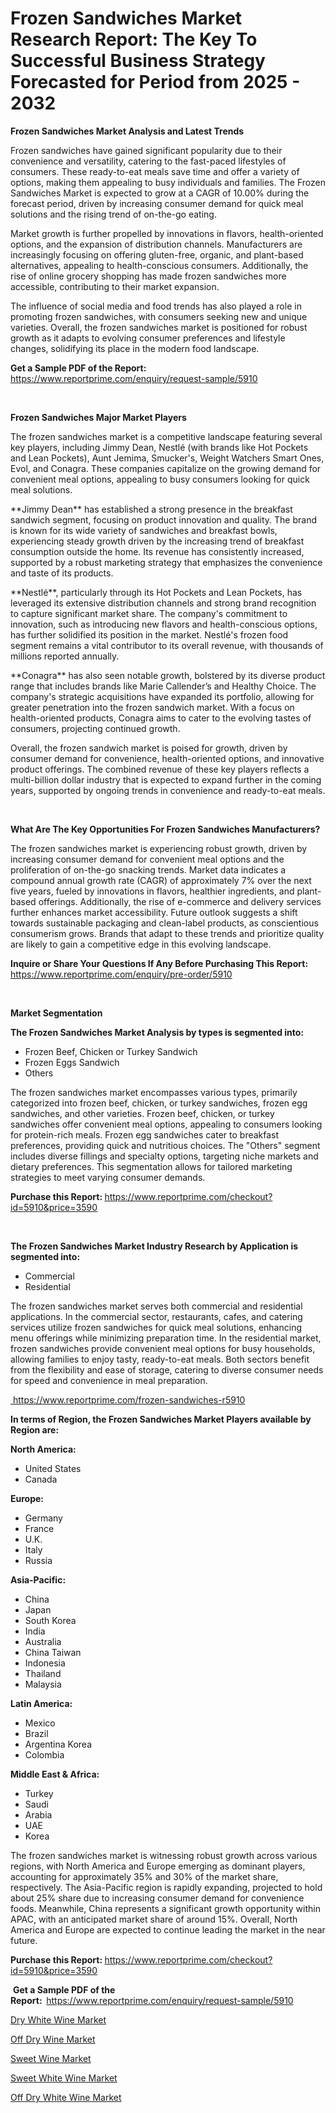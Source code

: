 <p><h1>Frozen Sandwiches Market Research Report: The Key To Successful Business Strategy Forecasted for Period from 2025 - 2032</h1></p><p><strong>Frozen Sandwiches Market Analysis and Latest Trends</strong></p>
<p><p>Frozen sandwiches have gained significant popularity due to their convenience and versatility, catering to the fast-paced lifestyles of consumers. These ready-to-eat meals save time and offer a variety of options, making them appealing to busy individuals and families. The Frozen Sandwiches Market is expected to grow at a CAGR of 10.00% during the forecast period, driven by increasing consumer demand for quick meal solutions and the rising trend of on-the-go eating.</p><p>Market growth is further propelled by innovations in flavors, health-oriented options, and the expansion of distribution channels. Manufacturers are increasingly focusing on offering gluten-free, organic, and plant-based alternatives, appealing to health-conscious consumers. Additionally, the rise of online grocery shopping has made frozen sandwiches more accessible, contributing to their market expansion.</p><p>The influence of social media and food trends has also played a role in promoting frozen sandwiches, with consumers seeking new and unique varieties. Overall, the frozen sandwiches market is positioned for robust growth as it adapts to evolving consumer preferences and lifestyle changes, solidifying its place in the modern food landscape.</p></p>
<p><strong>Get a Sample PDF of the Report:&nbsp;</strong> <a href="https://www.reportprime.com/enquiry/request-sample/5910?utm_campaign=104&utm_medium=2&utm_source=Github&utm_content=ia&utm_term=19032025&utm_id=frozen-sandwiches">https://www.reportprime.com/enquiry/request-sample/5910</a></p>
<p>&nbsp;</p>
<p><strong>Frozen Sandwiches Major Market Players</strong></p>
<p><p>The frozen sandwiches market is a competitive landscape featuring several key players, including Jimmy Dean, Nestlé (with brands like Hot Pockets and Lean Pockets), Aunt Jemima, Smucker's, Weight Watchers Smart Ones, Evol, and Conagra. These companies capitalize on the growing demand for convenient meal options, appealing to busy consumers looking for quick meal solutions.</p><p>**Jimmy Dean** has established a strong presence in the breakfast sandwich segment, focusing on product innovation and quality. The brand is known for its wide variety of sandwiches and breakfast bowls, experiencing steady growth driven by the increasing trend of breakfast consumption outside the home. Its revenue has consistently increased, supported by a robust marketing strategy that emphasizes the convenience and taste of its products.</p><p>**Nestlé**, particularly through its Hot Pockets and Lean Pockets, has leveraged its extensive distribution channels and strong brand recognition to capture significant market share. The company's commitment to innovation, such as introducing new flavors and health-conscious options, has further solidified its position in the market. Nestlé's frozen food segment remains a vital contributor to its overall revenue, with thousands of millions reported annually.</p><p>**Conagra** has also seen notable growth, bolstered by its diverse product range that includes brands like Marie Callender’s and Healthy Choice. The company's strategic acquisitions have expanded its portfolio, allowing for greater penetration into the frozen sandwich market. With a focus on health-oriented products, Conagra aims to cater to the evolving tastes of consumers, projecting continued growth.</p><p>Overall, the frozen sandwich market is poised for growth, driven by consumer demand for convenience, health-oriented options, and innovative product offerings. The combined revenue of these key players reflects a multi-billion dollar industry that is expected to expand further in the coming years, supported by ongoing trends in convenience and ready-to-eat meals.</p></p>
<p>&nbsp;</p>
<p><strong>What Are The Key Opportunities For Frozen Sandwiches Manufacturers?</strong></p>
<p><p>The frozen sandwiches market is experiencing robust growth, driven by increasing consumer demand for convenient meal options and the proliferation of on-the-go snacking trends. Market data indicates a compound annual growth rate (CAGR) of approximately 7% over the next five years, fueled by innovations in flavors, healthier ingredients, and plant-based offerings. Additionally, the rise of e-commerce and delivery services further enhances market accessibility. Future outlook suggests a shift towards sustainable packaging and clean-label products, as conscientious consumerism grows. Brands that adapt to these trends and prioritize quality are likely to gain a competitive edge in this evolving landscape.</p></p>
<p><strong>Inquire or Share Your Questions If Any Before Purchasing This Report:</strong> <a href="https://www.reportprime.com/enquiry/pre-order/5910?utm_campaign=104&utm_medium=2&utm_source=Github&utm_content=ia&utm_term=19032025&utm_id=frozen-sandwiches">https://www.reportprime.com/enquiry/pre-order/5910</a></p>
<p>&nbsp;</p>
<p><strong>Market Segmentation</strong></p>
<p><strong>The Frozen Sandwiches Market Analysis by types is segmented into:</strong></p>
<p><ul><li>Frozen Beef, Chicken or Turkey Sandwich</li><li>Frozen Eggs Sandwich</li><li>Others</li></ul></p>
<p><p>The frozen sandwiches market encompasses various types, primarily categorized into frozen beef, chicken, or turkey sandwiches, frozen egg sandwiches, and other varieties. Frozen beef, chicken, or turkey sandwiches offer convenient meal options, appealing to consumers looking for protein-rich meals. Frozen egg sandwiches cater to breakfast preferences, providing quick and nutritious choices. The "Others" segment includes diverse fillings and specialty options, targeting niche markets and dietary preferences. This segmentation allows for tailored marketing strategies to meet varying consumer demands.</p></p>
<p><strong>Purchase this Report:&nbsp;</strong><a href="https://www.reportprime.com/checkout?id=5910&price=3590&utm_campaign=104&utm_medium=2&utm_source=Github&utm_content=ia&utm_term=19032025&utm_id=frozen-sandwiches">https://www.reportprime.com/checkout?id=5910&price=3590</a></p>
<p>&nbsp;</p>
<p><strong>The Frozen Sandwiches Market Industry Research by Application is segmented into:</strong></p>
<p><ul><li>Commercial</li><li>Residential</li></ul></p>
<p><p>The frozen sandwiches market serves both commercial and residential applications. In the commercial sector, restaurants, cafes, and catering services utilize frozen sandwiches for quick meal solutions, enhancing menu offerings while minimizing preparation time. In the residential market, frozen sandwiches provide convenient meal options for busy households, allowing families to enjoy tasty, ready-to-eat meals. Both sectors benefit from the flexibility and ease of storage, catering to diverse consumer needs for speed and convenience in meal preparation.</p></p>
<p><a href="https://www.reportprime.com/frozen-sandwiches-r5910?utm_campaign=104&utm_medium=2&utm_source=Github&utm_content=ia&utm_term=19032025&utm_id=frozen-sandwiches">&nbsp;https://www.reportprime.com/frozen-sandwiches-r5910</a></p>
<p><strong>In terms of Region, the Frozen Sandwiches Market Players available by Region are:</strong></p>
<p>
    <p> <strong> North America: </strong>
        <ul>
            <li>United States</li>
            <li>Canada</li>
        </ul>
        </p> 
    <p> <strong> Europe: </strong>
        <ul>
            <li>Germany</li>
            <li>France</li>
            <li>U.K.</li>
            <li>Italy</li>
            <li>Russia</li>
        </ul>
        </p> 
    <p> <strong> Asia-Pacific: </strong>
        <ul>
            <li>China</li>
            <li>Japan</li>
            <li>South Korea</li>
            <li>India</li>
            <li>Australia</li>
            <li>China Taiwan</li>
            <li>Indonesia</li>
            <li>Thailand</li>
            <li>Malaysia</li>
        </ul>
        </p> 
    <p> <strong> Latin America: </strong>
        <ul>
            <li>Mexico</li>
            <li>Brazil</li>
            <li>Argentina Korea</li>
            <li>Colombia</li>
        </ul>
        </p> 
    <p> <strong> Middle East & Africa: </strong>
        <ul>
            <li>Turkey</li>
            <li>Saudi</li>
            <li>Arabia</li>
            <li>UAE</li>
            <li>Korea</li>
        </ul>
    </p>
    </p>
<p><p>The frozen sandwiches market is witnessing robust growth across various regions, with North America and Europe emerging as dominant players, accounting for approximately 35% and 30% of the market share, respectively. The Asia-Pacific region is rapidly expanding, projected to hold about 25% share due to increasing consumer demand for convenience foods. Meanwhile, China represents a significant growth opportunity within APAC, with an anticipated market share of around 15%. Overall, North America and Europe are expected to continue leading the market in the near future.</p></p>
<p><strong>Purchase this Report: </strong><a href="https://www.reportprime.com/checkout?id=5910&price=3590&utm_campaign=104&utm_medium=2&utm_source=Github&utm_content=ia&utm_term=19032025&utm_id=frozen-sandwiches">https://www.reportprime.com/checkout?id=5910&price=3590</a></p>
<p>&nbsp;<strong>Get a Sample PDF of the Report:&nbsp;&nbsp;</strong><a href="https://www.reportprime.com/enquiry/request-sample/5910?utm_campaign=104&utm_medium=2&utm_source=Github&utm_content=ia&utm_term=19032025&utm_id=frozen-sandwiches">https://www.reportprime.com/enquiry/request-sample/5910</a></p>
<p><strong></strong></p>
<p><p><a href="https://github.com/coricnzati/Market-Research-Report-List-1/blob/main/dry-white-wine-market.md?utm_campaign=104&utm_medium=2&utm_source=Github&utm_content=ia&utm_term=19032025&utm_id=frozen-sandwiches">Dry White Wine Market</a></p><p><a href="https://github.com/evraltandre36/Market-Research-Report-List-1/blob/main/off-dry-wine-market.md?utm_campaign=104&utm_medium=2&utm_source=Github&utm_content=ia&utm_term=19032025&utm_id=frozen-sandwiches">Off Dry Wine Market</a></p><p><a href="https://github.com/kleyderoomes/Market-Research-Report-List-1/blob/main/sweet-wine-market.md?utm_campaign=104&utm_medium=2&utm_source=Github&utm_content=ia&utm_term=19032025&utm_id=frozen-sandwiches">Sweet Wine Market</a></p><p><a href="https://github.com/alrogikrosa/Market-Research-Report-List-1/blob/main/sweet-white-wine-market.md?utm_campaign=104&utm_medium=2&utm_source=Github&utm_content=ia&utm_term=19032025&utm_id=frozen-sandwiches">Sweet White Wine Market</a></p><p><a href="https://github.com/cavushjla/Market-Research-Report-List-1/blob/main/off-dry-white-wine-market.md?utm_campaign=104&utm_medium=2&utm_source=Github&utm_content=ia&utm_term=19032025&utm_id=frozen-sandwiches">Off Dry White Wine Market</a></p></p>